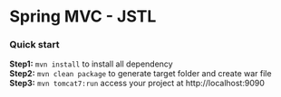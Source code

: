 # Spring MVC - JSTL

### Quick start

**Step1:** `mvn install` to install all dependency 
<br>
**Step2:** `mvn clean package` to generate target folder and create war file 
<br>
**Step3:** `mvn tomcat7:run` access your project at http://localhost:9090